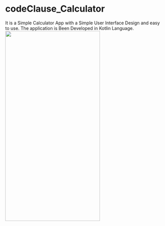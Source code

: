# codeClause_Calculator
It is a Simple Calculator App with a Simple User Interface Design and easy to use.
The application is Been Developed in Kotlin Language.
<img src="https://user-images.githubusercontent.com/112484094/197384921-7ca01f7b-1f54-4a1c-9ba3-72cc872fe7e9.jpg" width=300 height=600>
